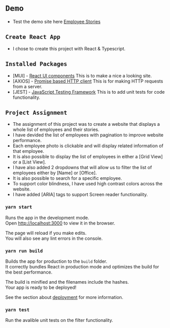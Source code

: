 # `Demo`

- Test the demo site here [Employee Stories](https://employee-stories.web.app/)

## `Create React App`

- I chose to create this project with React & Typescript.

## `Installed Packages`

- [MUI] - [React UI components](https://mui.com/) This is to make a nice a looking site.
- [AXIOS] - [Promise based HTTP client](https://axios-http.com/docs/intro/) This is for making HTTP requests from a server.
- [JEST] - [JavaScript Testing Framework](https://jestjs.io/) This is to add unit tests for code functionality.

## `Project Assignment`

- The assignment of this project was to create a website that displays a whole list of employees and their stories.
- I have devided the list of employees with pagination to improve website performance.
- Each employee photo is clickable and will display related information of that employee.
- It is also possible to display the list of employees in either a [Grid View] or a [List View].
- I have also added 2 dropdowns that will allow us to filter the list of employees either by [Name] or [Office].
- It is also possible to search for a specific employee.
- To support color blindness, I have used high contrast colors across the website.
- I have added [ARIA] tags to support Screen reader functionality.

### `yarn start`

Runs the app in the development mode.\
Open [http://localhost:3000](http://localhost:3000) to view it in the browser.

The page will reload if you make edits.\
You will also see any lint errors in the console.

### `yarn run build`

Builds the app for production to the `build` folder.\
It correctly bundles React in production mode and optimizes the build for the best performance.

The build is minified and the filenames include the hashes.\
Your app is ready to be deployed!

See the section about [deployment](https://facebook.github.io/create-react-app/docs/deployment) for more information.

### `yarn test`

Run the avalible unit tests on the filter functionality.
